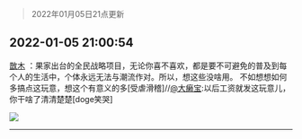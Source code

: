 > 2022年01月05日21点更新
<link rel="stylesheet" href="https://cdn.jsdelivr.net/gh/taotie6/sampleJSON@main/css/photo_show.css">
<meta name="referrer" content="no-referrer" />


 ## 2022-01-05 21:00:54 

 [㪚木](https://www.coolapk.com/feed/32620539?shareKey=MTNmOTE1OWNkMzNlNjFkNTk5OTk~) ：果家出台的全民战略项目，无论你喜不喜欢，都是要不可避免的普及到每个人的生活中，个体永远无法与潮流作对。所以，想这些没啥用。
不如想想如何多搞点这玩意，想这个有意义的多[受虐滑稽]//<a class="feed-link-uname" href="/u/大癞宝">@大癞宝</a>:以后工资就发这玩意儿，你干啥了清清楚楚[doge笑哭] 

<div class="album">
<img class="img-item" src="http://image.coolapk.com/feed/2019/0121/16/1151259_1548059827_2716@300x208.gif" />
</div>

 ------- 

